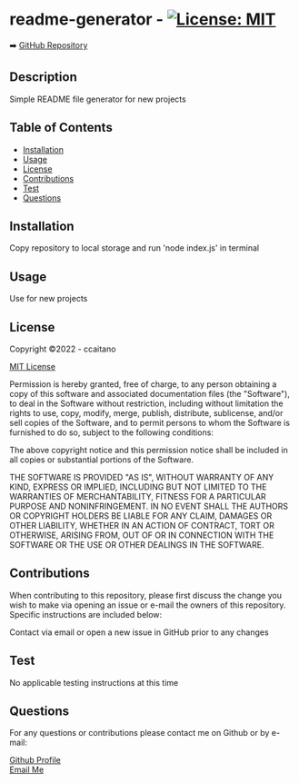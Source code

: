 
# readme-generator - [![License: MIT](https://img.shields.io/badge/License-MIT-yellow.svg)](https://opensource.org/licenses/MIT)

<!-- Remove Line Below if project is not published to GitHub -->
➡️ [GitHub Repository](https://github.com/ccaitano/readme-generator/)
    
## **Description**
    
Simple README file generator for new projects
    
## **Table of Contents**
    
- [Installation](#installation)
- [Usage](#usage)
- [License](#license)
- [Contributions](#contributions)
- [Test](#test)
- [Questions](#questions)
    
## **Installation**
    
Copy repository to local storage and run 'node index.js' in terminal
    
## **Usage**
    
Use for new projects
    
## **License**
    
Copyright &copy;2022 - ccaitano
  
<p>

[MIT License](https://opensource.org/licenses/MIT)

Permission is hereby granted, free of charge, to any person obtaining a copy of this software and associated documentation files (the "Software"), to deal in the Software without restriction, including without limitation the rights to use, copy, modify, merge, publish, distribute, sublicense, and/or sell copies of the Software, and to permit persons to whom the Software is furnished to do so, subject to the following conditions:
        
The above copyright notice and this permission notice shall be included in all copies or substantial portions of the Software.
          
THE SOFTWARE IS PROVIDED "AS IS", WITHOUT WARRANTY OF ANY KIND, EXPRESS OR IMPLIED, INCLUDING BUT NOT LIMITED TO THE WARRANTIES OF MERCHANTABILITY, FITNESS FOR A PARTICULAR PURPOSE AND NONINFRINGEMENT. IN NO EVENT SHALL THE AUTHORS OR COPYRIGHT HOLDERS BE LIABLE FOR ANY CLAIM, DAMAGES OR OTHER LIABILITY, WHETHER IN AN ACTION OF CONTRACT, TORT OR OTHERWISE, ARISING FROM, OUT OF OR IN CONNECTION WITH THE SOFTWARE OR THE USE OR OTHER DEALINGS IN THE SOFTWARE.
        
</p>
    
## **Contributions**

When contributing to this repository, please first discuss the change you wish to make via opening an issue or e-mail the owners of this repository. Specific instructions are included below:

Contact via email or open a new issue in GitHub prior to any changes

## **Test**

No applicable testing instructions at this time

## **Questions**
    
For any questions or contributions please contact me on Github or by e-mail:
    
[Github Profile](https://www.github.com/ccaitano)  
[Email Me](mailto:cheryl.caitano@gmail.com)
    